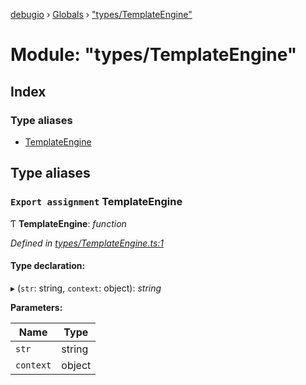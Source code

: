 [debugio](../README.md) › [Globals](../globals.md) › ["types/TemplateEngine"](_types_templateengine_.md)

# Module: "types/TemplateEngine"

## Index

### Type aliases

* [TemplateEngine](_types_templateengine_.md#export-assignment-templateengine)

## Type aliases

### `Export assignment` TemplateEngine

Ƭ **TemplateEngine**: *function*

*Defined in [types/TemplateEngine.ts:1](https://github.com/kislball/debugio/blob/9a1c73e/src/types/TemplateEngine.ts#L1)*

#### Type declaration:

▸ (`str`: string, `context`: object): *string*

**Parameters:**

Name | Type |
------ | ------ |
`str` | string |
`context` | object |
